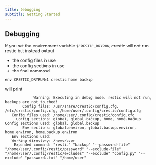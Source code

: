 ```yaml
---
title: Debugging
subtitle: Getting Started
---
```


## Debugging

If you set the environment variable `$CRESTIC_DRYRUN`, crestic will not run restic but instead output

 - the config files in use
 - the config sections in use
 - the final command

```shell
env CRESTIC_DRYRUN=1 crestic home backup
```

will print

```
             Warning: Executing in debug mode. restic will not run, backups are not touched!
        Config files: /usr/share/crestic/config.cfg, /etc/crestic/config.cfg, /home/user/.config/crestic/config.cfg
   Config files used: /home/user/.config/crestic/config.cfg
     Config sections: global, global.backup, home, home.backup
Config sections used: global, global.backup
        Env sections: global.environ, global.backup.environ, home.environ, home.backup.environ
   Env sections used:
   Working directory: /home/user
    Expanded command: "restic" "backup" "--password-file" "/home/user/.config/restic/password" "--exclude-file" "/home/user/.config/restic/excludes" "--exclude" "config.py" "--exclude" "passwords.txt" "/home/user"
```
